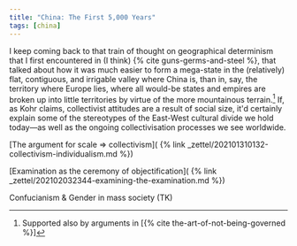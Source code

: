 ```yaml
---
title: "China: The First 5,000 Years"
tags: [china]
---
```


I keep coming back to that train of thought on geographical determinism that I
first encountered in (I think) {% cite guns-germs-and-steel %}, that talked
about how it was much easier to form a mega-state in the (relatively) flat,
contiguous, and irrigable valley where China is, than in, say, the territory
where Europe lies, where all would-be states and empires are broken up into
little territories by virtue of the more mountainous terrain.[^ggs] If, as
Kohr claims, collectivist attitudes are a result of social size, it'd
certainly explain some of the stereotypes of the East-West cultural divide we
hold today—as well as the ongoing collectivisation processes we see worldwide.

[The argument for scale => collectivism](
  {% link _zettel/202101310132-collectivism-individualism.md %})

[Examination as the ceremony of objectification](
  {% link _zettel/202102032344-examining-the-examination.md %})

Confucianism & Gender in mass society (TK)

[^ggs]: Supported also by arguments in
    [{% cite the-art-of-not-being-governed %}]
